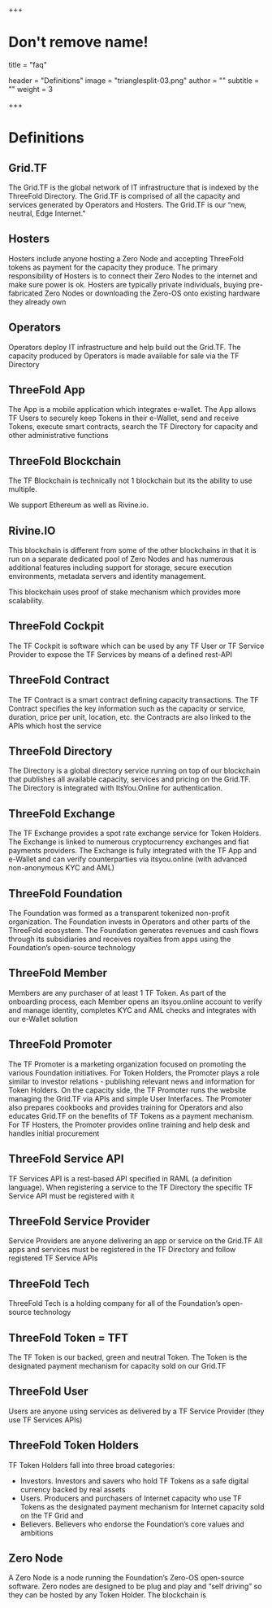 +++
# Don't remove name!
title = "faq"

header = "Definitions"
image = "trianglesplit-03.png"
author = ""
subtitle = ""
weight = 3

+++

# Definitions

## Grid.TF

The Grid.TF is the global network of IT infrastructure that is indexed by the ThreeFold Directory.  The Grid.TF is comprised of all the capacity and services generated by Operators and Hosters.  The Grid.TF is our “new, neutral, Edge Internet."

## Hosters

Hosters include anyone hosting a Zero Node and accepting ThreeFold tokens as payment for the capacity they produce.  The primary responsibility of Hosters is to connect their Zero Nodes to the internet and make sure power is ok.  Hosters are  typically private individuals, buying pre-fabricated Zero Nodes or downloading the Zero-OS onto existing hardware they already own

## Operators

Operators deploy IT infrastructure and help build out the Grid.TF.  The capacity produced by Operators is made available for sale via the TF Directory

## ThreeFold App

The App is a mobile application which integrates e-wallet.  The App allows TF Users to securely keep Tokens in their e-Wallet, send and receive Tokens, execute smart contracts, search the TF Directory for capacity and other administrative functions

## ThreeFold Blockchain

The TF Blockchain is technically not 1 blockchain but its the ability to use multiple.

We support Ethereum as well as Rivine.io.

## Rivine.IO

This blockchain is different from some of the other blockchains in that it is run on a separate dedicated pool of Zero Nodes and has numerous additional features including support for storage, secure execution environments, metadata servers and identity management.

This blockchain uses proof of stake mechanism which provides more scalability.

## ThreeFold Cockpit

The TF Cockpit is software which can be used by any TF User or TF Service Provider to expose the TF Services by means of a defined rest-API

## ThreeFold Contract

The TF Contract is a smart contract defining capacity transactions.  The TF Contract specifies the key information such as the capacity or service, duration, price per unit, location, etc.  the Contracts are also linked to the APIs which host the service

## ThreeFold Directory

The Directory is a global directory service running on top of our blockchain that publishes all available capacity, services and pricing on the Grid.TF.  The Directory is integrated with ItsYou.Online for authentication.

## ThreeFold Exchange

The TF Exchange provides a spot rate exchange service for Token Holders.  The Exchange is linked to numerous cryptocurrency exchanges and fiat payments providers.  The Exchange is fully integrated with the TF App and e-Wallet and can verify counterparties via itsyou.online (with advanced non-anonymous KYC and AML)

## ThreeFold Foundation

The Foundation  was formed as a transparent tokenized non-profit organization.  The Foundation invests in Operators and other parts of the ThreeFold ecosystem.  The Foundation generates revenues and cash flows through its subsidiaries and receives royalties from apps using the Foundation’s open-source technology

## ThreeFold Member

Members are any purchaser of at least 1 TF Token.  As part of the onboarding process, each Member opens an itsyou.online account to verify and manage identity, completes KYC and AML checks and integrates with our e-Wallet solution

## ThreeFold Promoter

The TF Promoter is a marketing organization focused on promoting the various Foundation initiatives.  For Token Holders, the Promoter plays a role similar to investor relations - publishing relevant news and information for Token Holders.  On the capacity side, the TF Promoter runs the website managing the Grid.TF via APIs and simple User Interfaces.  The Promoter also prepares cookbooks and provides training for Operators and also educates Grid.TF on the benefits of TF Tokens as a payment mechanism.  For TF Hosters, the Promoter provides online training and help desk and handles initial procurement

## ThreeFold Service API

TF Services API is a rest-based API specified in RAML (a definition language).  When registering a service to the TF Directory the specific TF Service API must be registered with it

## ThreeFold Service Provider

Service Providers are anyone delivering an app or service on the Grid.TF  All apps and services must be registered in the TF Directory and follow registered TF Service APIs

## ThreeFold Tech

ThreeFold Tech is a holding company for all of the Foundation’s open-source technology


##  ThreeFold Token = TFT

The TF Token is our backed, green and neutral Token.  The Token is the designated payment mechanism for capacity sold on our Grid.TF

## ThreeFold User

Users are anyone using services as delivered by a TF Service Provider (they use TF Services APIs)

## ThreeFold Token Holders


TF Token Holders fall into three broad categories:
- Investors.  Investors and savers who hold TF Tokens as a safe digital currency backed by real assets
- Users.  Producers and purchasers of Internet capacity who use TF Tokens as the designated payment mechanism for Internet capacity sold on the TF Grid and
- Believers.  Believers who endorse the Foundation’s core values and ambitions

## Zero Node

A Zero Node is a node running the Foundation’s Zero-OS open-source software.  Zero nodes are designed to be plug and play and “self driving” so they can be hosted by any Token Holder.  The blockchain is